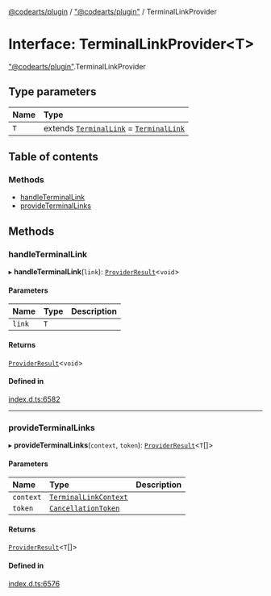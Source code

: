 [@codearts/plugin](../README.md) / ["@codearts/plugin"](../modules/_codearts_plugin_.md) / TerminalLinkProvider

# Interface: TerminalLinkProvider<T\>

["@codearts/plugin"](../modules/_codearts_plugin_.md).TerminalLinkProvider

## Type parameters

| Name | Type |
| :------ | :------ |
| `T` | extends [`TerminalLink`](../classes/codearts_plugin_.TerminalLink.md) = [`TerminalLink`](../classes/codearts_plugin_.TerminalLink.md) |

## Table of contents

### Methods

- [handleTerminalLink](codearts_plugin_.TerminalLinkProvider.md#handleterminallink)
- [provideTerminalLinks](codearts_plugin_.TerminalLinkProvider.md#provideterminallinks)

## Methods

### handleTerminalLink

▸ **handleTerminalLink**(`link`): [`ProviderResult`](../modules/_codearts_plugin_.md#providerresult)<`void`\>

#### Parameters

| Name | Type | Description |
| :------ | :------ | :------ |
| `link` | `T` |  |

#### Returns

[`ProviderResult`](../modules/_codearts_plugin_.md#providerresult)<`void`\>

#### Defined in

[index.d.ts:6582](https://github.com/huaweicloud/cloudide-plugin-api/blob/3b0eee8/index.d.ts#L6582)

___

### provideTerminalLinks

▸ **provideTerminalLinks**(`context`, `token`): [`ProviderResult`](../modules/_codearts_plugin_.md#providerresult)<`T`[]\>

#### Parameters

| Name | Type | Description |
| :------ | :------ | :------ |
| `context` | [`TerminalLinkContext`](codearts_plugin_.TerminalLinkContext.md) |  |
| `token` | [`CancellationToken`](codearts_plugin_.CancellationToken.md) |  |

#### Returns

[`ProviderResult`](../modules/_codearts_plugin_.md#providerresult)<`T`[]\>

#### Defined in

[index.d.ts:6576](https://github.com/huaweicloud/cloudide-plugin-api/blob/3b0eee8/index.d.ts#L6576)
